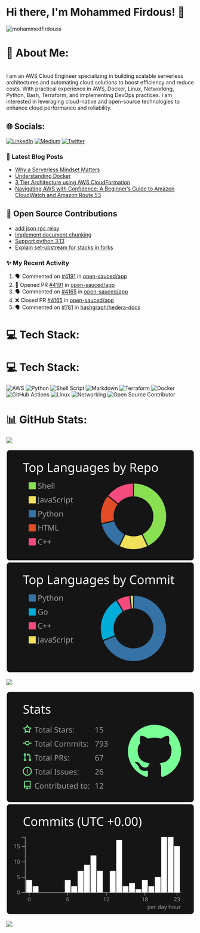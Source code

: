 # Hi there, I'm Mohammed Firdous! 👋

<p align="left">
  <img src="https://komarev.com/ghpvc/?username=mohammedfirdouss&label=Profile%20views&color=0e75b6&style=flat" alt="mohammedfirdouss" />
</p>
 
# 💫 About Me:
<br> I am an AWS Cloud Engineer specializing in building scalable serverless architectures and automating cloud solutions to boost efficiency and reduce costs. With practical experience in AWS, Docker, Linux, Networking, Python, Bash, Terraform, and implementing DevOps practices. I am interested in leveraging cloud-native and open-source technologies to enhance cloud performance and reliability.</br>



## 🌐 Socials:
[![LinkedIn](https://img.shields.io/badge/LinkedIn-%230077B5.svg?logo=linkedin&logoColor=white)](https://www.linkedin.com/in/mohammedfirdousaraoye) [![Medium](https://img.shields.io/badge/Medium-12100E?logo=medium&logoColor=white)](https://medium.com/@mohammedfirdousaraoye) [![Twitter](https://img.shields.io/badge/Twitter-%231DA1F2.svg?logo=Twitter&logoColor=white)](https://twitter.com/iamfirdouss) 


### 📕 Latest Blog Posts
<!-- BLOG-POST-LIST:START -->
- [Why a Serverless Mindset Matters](https://medium.com/@mohammedfirdousaraoye/why-a-serverless-mindset-matters-a0103642631a?source=rss-19706121782c------2)
- [Understanding Docker](https://medium.com/@mohammedfirdousaraoye/understanding-docker-fdfc1edf3bbd?source=rss-19706121782c------2)
- [3 Tier Architecture using AWS CloudFormation](https://medium.com/@mohammedfirdousaraoye/3-tier-architecture-using-aws-cloudformation-419044db9587?source=rss-19706121782c------2)
- [Navigating AWS with Confidence: A Beginner’s Guide to Amazon CloudWatch and Amazon Route 53](https://medium.com/@mohammedfirdousaraoye/navigating-aws-with-confidence-a-beginners-guide-to-amazon-cloudwatch-and-amazon-route-53-38e1225cf0f0?source=rss-19706121782c------2)
<!-- BLOG-POST-LIST:END -->

## 🚀 Open Source Contributions
- [add json rpc relay](https://github.com/OpenElements/hedera-solo-action/pull/8)
- [Implement document chunking](https://github.com/mlsanigeria/speak-to-docs/pull/31)
- [Support python 3.13](https://github.com/collective/icalendar/pull/729)
- [Explain set-upstream for stacks in forks](https://gitlab.com/gitlab-org/cli/-/merge_requests/1723)


### ✨ My Recent Activity
<!--START_SECTION:activity-->
1. 🗣 Commented on [#4191](https://github.com/open-sauced/app/pull/4191#issuecomment-2471748919) in [open-sauced/app](https://github.com/open-sauced/app)
2. 💪 Opened PR [#4191](https://github.com/open-sauced/app/pull/4191) in [open-sauced/app](https://github.com/open-sauced/app)
3. 🗣 Commented on [#4165](https://github.com/open-sauced/app/pull/4165#issuecomment-2471664399) in [open-sauced/app](https://github.com/open-sauced/app)
4. ❌ Closed PR [#4165](https://github.com/open-sauced/app/pull/4165) in [open-sauced/app](https://github.com/open-sauced/app)
5. 🗣 Commented on [#781](https://github.com/hashgraph/hedera-docs/issues/781#issuecomment-2444751070) in [hashgraph/hedera-docs](https://github.com/hashgraph/hedera-docs)
<!--END_SECTION:activity-->

# 💻 Tech Stack:
# 💻 Tech Stack:
![AWS](https://img.shields.io/badge/AWS-%23FF9900.svg?style=for-the-badge&logo=amazon-aws&logoColor=white) 
![Python](https://img.shields.io/badge/python-3670A0?style=for-the-badge&logo=python&logoColor=ffdd54) 
![Shell Script](https://img.shields.io/badge/shell_script-%23121011.svg?style=for-the-badge&logo=gnu-bash&logoColor=white) 
![Markdown](https://img.shields.io/badge/markdown-%23000000.svg?style=for-the-badge&logo=markdown&logoColor=white) 
![Terraform](https://img.shields.io/badge/terraform-%235835CC.svg?style=for-the-badge&logo=terraform&logoColor=white) 
![Docker](https://img.shields.io/badge/docker-%230db7ed.svg?style=for-the-badge&logo=docker&logoColor=white) 
![GitHub Actions](https://img.shields.io/badge/GitHub_Actions-%232671E5.svg?style=for-the-badge&logo=github-actions&logoColor=white) 
![Linux](https://img.shields.io/badge/Linux-FCC624?style=for-the-badge&logo=linux&logoColor=black) 
![Networking](https://img.shields.io/badge/Networking-%23000000.svg?style=for-the-badge&logo=networking&logoColor=white) 
![Open Source Contributor](https://img.shields.io/badge/Open_Source_Contributor-%23000000.svg?style=for-the-badge&logo=open-source-initiative&logoColor=white)




# 📊 GitHub Stats:

[![](https://raw.githubusercontent.commohammedfirdouss/mohammedfirdouss/main/profile-summary-card-output/dark/0-profile-details.svg)](https://github.com/vn7n24fzkq/github-profile-summary-cards)

[![](https://raw.githubusercontent.com/mohammedfirdouss/mohammedfirdouss/main/profile-summary-card-output/dark/1-repos-per-language.svg)](https://github.com/vn7n24fzkq/github-profile-summary-cards) 
[![](https://raw.githubusercontent.com/mohammedfirdouss/mohammedfirdouss/main/profile-summary-card-output/dark/2-most-commit-language.svg)](https://github.com/vn7n24fzkq/github-profile-summary-cards)

![](https://github-readme-streak-stats.herokuapp.com/?user=mohammedfirdouss&theme=dark&hide_border=false)<br/>


[![](https://raw.githubusercontent.com/mohammedfirdouss/mohammedfirdouss/main/profile-summary-card-output/dark/3-stats.svg)](https://github.com/vn7n24fzkq/github-profile-summary-cards) 
[![](https://raw.githubusercontent.com/mohammedfirdouss/mohammedfirdouss/main/profile-summary-card-output/dark/4-productive-time.svg)](https://github.com/vn7n24fzkq/github-profile-summary-cards)

![](https://github-readme-stats.vercel.app/api/top-langs/?username=mohammedfirdouss&theme=dark&hide_border=false&include_all_commits=false&count_private=false&layout=compact)







